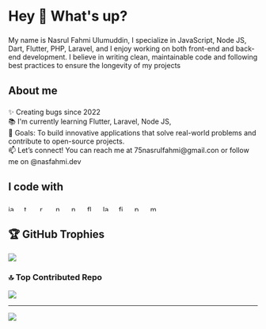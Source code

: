 <h1 align="left">Hey 👋 What's up?</h1>

###

<p align="left">My name is Nasrul Fahmi Ulumuddin, I specialize in JavaScript, Node JS, Dart, Flutter, PHP, Laravel, and I enjoy working on both front-end and back-end development. I believe in writing clean, maintainable code and following best practices to ensure the longevity of my projects</p>

###

<h2 align="left">About me</h2>

###

<p align="left">✨ Creating bugs since 2022<br>📚 I'm currently learning Flutter,  Laravel, Node JS, <br>🎯 Goals: To build innovative applications that solve real-world problems and contribute to open-source projects.<br>📫 Let’s connect! You can reach me at 75nasrulfahmi@gmail.con or follow me on @nasfahmi.dev</p>

###

<h2 align="left">I code with</h2>

###

<div align="left">
  <img src="https://cdn.jsdelivr.net/gh/devicons/devicon/icons/javascript/javascript-original.svg" height="12" alt="javascript logo"  />
  <img width="12" />
  <img src="https://cdn.jsdelivr.net/gh/devicons/devicon/icons/typescript/typescript-original.svg" height="12" alt="typescript logo"  />
  <img width="12" />
  <img src="https://cdn.jsdelivr.net/gh/devicons/devicon/icons/react/react-original.svg" height="12" alt="react logo"  />
  <img width="12" />
  <img src="https://cdn.jsdelivr.net/gh/devicons/devicon/icons/nextjs/nextjs-original.svg" height="12" alt="nextjs logo"  />
  <img width="12" />
  <img src="https://cdn.jsdelivr.net/gh/devicons/devicon/icons/nodejs/nodejs-original.svg" height="12" alt="nodejs logo"  />
  <img width="12" />
  <img src="https://cdn.jsdelivr.net/gh/devicons/devicon/icons/flutter/flutter-original.svg" height="12" alt="flutter logo"  />
  <img width="12" />
  <img src="https://cdn.jsdelivr.net/gh/devicons/devicon/icons/laravel/laravel-original.svg" height="12" alt="laravel logo"  />
  <img width="12" />
  <img src="https://cdn.jsdelivr.net/gh/devicons/devicon/icons/firebase/firebase-plain.svg" height="12" alt="firebase logo"  />
  <img width="12" />
  <img src="https://cdn.jsdelivr.net/gh/devicons/devicon/icons/postgresql/postgresql-original.svg" height="12" alt="postgresql logo"  />
  <img width="12" />
  <img src="https://cdn.jsdelivr.net/gh/devicons/devicon/icons/mysql/mysql-original.svg" height="12" alt="mysql logo"  />
</div>

###

## 🏆 GitHub Trophies
![](https://github-profile-trophy.vercel.app/?username=NasFahmi&theme=radical&no-frame=false&no-bg=true&margin-w=4)

### 🔝 Top Contributed Repo
![](https://github-contributor-stats.vercel.app/api?username=NasFahmi&limit=5&theme=dark&combine_all_yearly_contributions=true)

---
[![](https://visitcount.itsvg.in/api?id=NasFahmi&icon=0&color=0)](https://visitcount.itsvg.in)
